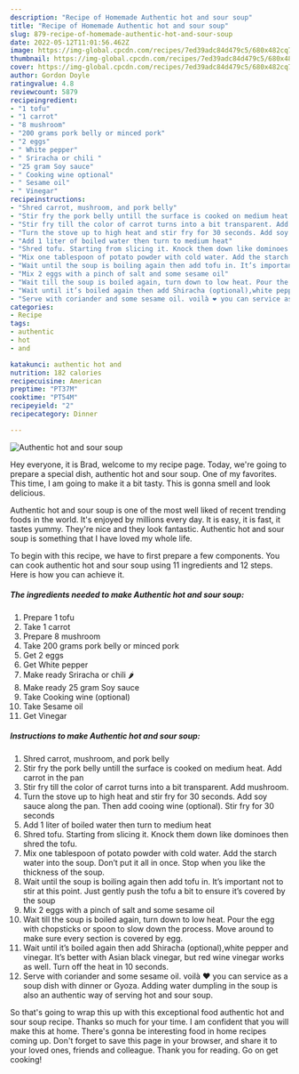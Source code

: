 ```yaml
---
description: "Recipe of Homemade Authentic hot and sour soup"
title: "Recipe of Homemade Authentic hot and sour soup"
slug: 879-recipe-of-homemade-authentic-hot-and-sour-soup
date: 2022-05-12T11:01:56.462Z
image: https://img-global.cpcdn.com/recipes/7ed39adc84d479c5/680x482cq70/authentic-hot-and-sour-soup-recipe-main-photo.jpg
thumbnail: https://img-global.cpcdn.com/recipes/7ed39adc84d479c5/680x482cq70/authentic-hot-and-sour-soup-recipe-main-photo.jpg
cover: https://img-global.cpcdn.com/recipes/7ed39adc84d479c5/680x482cq70/authentic-hot-and-sour-soup-recipe-main-photo.jpg
author: Gordon Doyle
ratingvalue: 4.8
reviewcount: 5879
recipeingredient:
- "1 tofu"
- "1 carrot"
- "8 mushroom"
- "200 grams pork belly or minced pork"
- "2 eggs"
- " White pepper"
- " Sriracha or chili "
- "25 gram Soy sauce"
- " Cooking wine optional"
- " Sesame oil"
- " Vinegar"
recipeinstructions:
- "Shred carrot, mushroom, and pork belly"
- "Stir fry the pork belly untill the surface is cooked on medium heat. Add carrot in the pan"
- "Stir fry till the color of carrot turns into a bit transparent. Add mushroom."
- "Turn the stove up to high heat and stir fry for 30 seconds. Add soy sauce along the pan. Then add cooing wine (optional). Stir fry for 30 seconds"
- "Add 1 liter of boiled water then turn to medium heat"
- "Shred tofu. Starting from slicing it. Knock them down like dominoes then shred the tofu."
- "Mix one tablespoon of potato powder with cold water. Add the starch water into the soup. Don’t put it all in once. Stop when you like the thickness of the soup."
- "Wait until the soup is boiling again then add tofu in. It’s important not to stir at this point. Just gently push the tofu a bit to ensure it’s covered by the soup"
- "Mix 2 eggs with a pinch of salt and some sesame oil"
- "Wait till the soup is boiled again, turn down to low heat. Pour the egg with chopsticks or spoon to slow down the process. Move around to make sure every section is covered by egg."
- "Wait until it’s boiled again then add Shiracha (optional),white pepper and vinegar. It’s better with Asian black vinegar, but red wine vinegar works as well. Turn off the heat in 10 seconds."
- "Serve with coriander and some sesame oil. voilà ❤️ you can service as a soup dish with dinner or Gyoza. Adding water dumpling in the soup is also an authentic way of serving hot and sour soup."
categories:
- Recipe
tags:
- authentic
- hot
- and

katakunci: authentic hot and 
nutrition: 182 calories
recipecuisine: American
preptime: "PT37M"
cooktime: "PT54M"
recipeyield: "2"
recipecategory: Dinner

---
```



![Authentic hot and sour soup](https://img-global.cpcdn.com/recipes/7ed39adc84d479c5/680x482cq70/authentic-hot-and-sour-soup-recipe-main-photo.jpg)

Hey everyone, it is Brad, welcome to my recipe page. Today, we're going to prepare a special dish, authentic hot and sour soup. One of my favorites. This time, I am going to make it a bit tasty. This is gonna smell and look delicious.

Authentic hot and sour soup is one of the most well liked of recent trending foods in the world. It's enjoyed by millions every day. It is easy, it is fast, it tastes yummy. They're nice and they look fantastic. Authentic hot and sour soup is something that I have loved my whole life.




To begin with this recipe, we have to first prepare a few components. You can cook authentic hot and sour soup using 11 ingredients and 12 steps. Here is how you can achieve it.

<!--inarticleads1-->

##### The ingredients needed to make Authentic hot and sour soup:

1. Prepare 1 tofu
1. Take 1 carrot
1. Prepare 8 mushroom
1. Take 200 grams pork belly or minced pork
1. Get 2 eggs
1. Get  White pepper
1. Make ready  Sriracha or chili 🌶
1. Make ready 25 gram Soy sauce
1. Take  Cooking wine (optional)
1. Take  Sesame oil
1. Get  Vinegar




<!--inarticleads2-->

##### Instructions to make Authentic hot and sour soup:

1. Shred carrot, mushroom, and pork belly
1. Stir fry the pork belly untill the surface is cooked on medium heat. Add carrot in the pan
1. Stir fry till the color of carrot turns into a bit transparent. Add mushroom.
1. Turn the stove up to high heat and stir fry for 30 seconds. Add soy sauce along the pan. Then add cooing wine (optional). Stir fry for 30 seconds
1. Add 1 liter of boiled water then turn to medium heat
1. Shred tofu. Starting from slicing it. Knock them down like dominoes then shred the tofu.
1. Mix one tablespoon of potato powder with cold water. Add the starch water into the soup. Don’t put it all in once. Stop when you like the thickness of the soup.
1. Wait until the soup is boiling again then add tofu in. It’s important not to stir at this point. Just gently push the tofu a bit to ensure it’s covered by the soup
1. Mix 2 eggs with a pinch of salt and some sesame oil
1. Wait till the soup is boiled again, turn down to low heat. Pour the egg with chopsticks or spoon to slow down the process. Move around to make sure every section is covered by egg.
1. Wait until it’s boiled again then add Shiracha (optional),white pepper and vinegar. It’s better with Asian black vinegar, but red wine vinegar works as well. Turn off the heat in 10 seconds.
1. Serve with coriander and some sesame oil. voilà ❤️ you can service as a soup dish with dinner or Gyoza. Adding water dumpling in the soup is also an authentic way of serving hot and sour soup.




So that's going to wrap this up with this exceptional food authentic hot and sour soup recipe. Thanks so much for your time. I am confident that you will make this at home. There's gonna be interesting food in home recipes coming up. Don't forget to save this page in your browser, and share it to your loved ones, friends and colleague. Thank you for reading. Go on get cooking!
